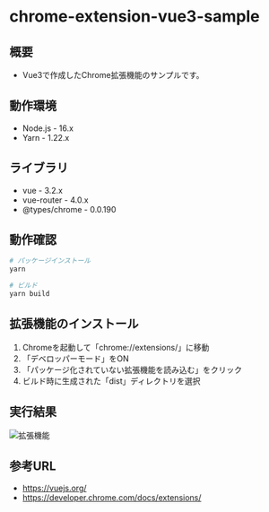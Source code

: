 # chrome-extension-vue3-sample

## 概要

- Vue3で作成したChrome拡張機能のサンプルです。


## 動作環境

- Node.js - 16.x
- Yarn - 1.22.x

## ライブラリ

- vue - 3.2.x
- vue-router - 4.0.x
- @types/chrome - 0.0.190

## 動作確認

```bash
# パッケージインストール
yarn

# ビルド
yarn build
```

## 拡張機能のインストール

1. Chromeを起動して「chrome://extensions/」に移動
1. 「デベロッパーモード」をON
1. 「パッケージ化されていない拡張機能を読み込む」をクリック
1. ビルド時に生成された「dist」ディレクトリを選択

## 実行結果

![拡張機能](https://user-images.githubusercontent.com/2668146/175852012-d5a4dfd3-95c6-4f4e-848f-0da9ff176acd.png)

## 参考URL

- https://vuejs.org/
- https://developer.chrome.com/docs/extensions/

